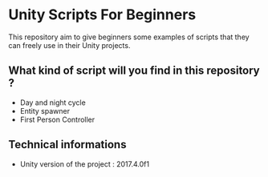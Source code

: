 # Unity Scripts For Beginners
This repository aim to give beginners some examples of scripts that they can freely use in their Unity projects.

## What kind of script will you find in this repository ?
- Day and night cycle
- Entity spawner
- First Person Controller

## Technical informations

- Unity version of the project : 2017.4.0f1
